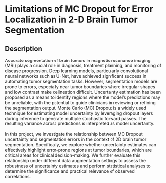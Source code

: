 # Limitations of MC Dropout for Error Localization in 2-D Brain Tumor Segmentation 

## Description
Accurate segmentation of brain tumors in magnetic resonance imaging (MRI) plays a crucial role in diagnosis, treatment planning, and monitoring of disease progression. Deep learning models, particularly convolutional neural networks such as U-Net, have achieved significant success in automating tumor segmentation tasks. However, segmentation models are prone to errors, especially near tumor boundaries where irregular shapes and low contrast make delineation difficult. Uncertainty estimation has been proposed as a means to identify regions where the model’s predictions may be unreliable, with the potential to guide clinicians in reviewing or refining the segmentation output. Monte Carlo (MC) Dropout is a widely used technique for estimating model uncertainty by leveraging dropout layers during inference to generate multiple stochastic forward passes. The resulting variance across predictions is interpreted as model uncertainty.
<br>
<br>
In this project, we investigate the relationship between MC Dropout uncertainty and segmentation errors in the context of 2D brain tumor segmentation. Specifically, we explore whether uncertainty estimates can effectively highlight error-prone regions at tumor boundaries, which are critical areas for clinical decision-making. We further evaluate this relationship under different data augmentation settings to assess the robustness of uncertainty estimates and perform statistical analyses to determine the significance and practical relevance of observed correlations.

